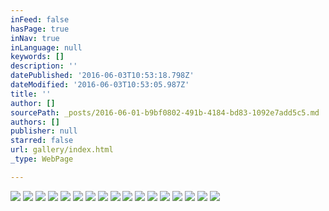 ```yaml
---
inFeed: false
hasPage: true
inNav: true
inLanguage: null
keywords: []
description: ''
datePublished: '2016-06-03T10:53:18.798Z'
dateModified: '2016-06-03T10:53:05.987Z'
title: ''
author: []
sourcePath: _posts/2016-06-01-b9bf0802-491b-4184-bd83-1092e7add5c5.md
authors: []
publisher: null
starred: false
url: gallery/index.html
_type: WebPage

---
```

![](https://the-grid-user-content.s3-us-west-2.amazonaws.com/654a5838-230a-4456-92f8-6dccf8844821.jpg)
![](https://the-grid-user-content.s3-us-west-2.amazonaws.com/041d5e91-340e-4d32-9b90-4a829855b3c8.jpg)
![](https://the-grid-user-content.s3-us-west-2.amazonaws.com/ae636f92-7366-4e7c-a996-c2f0c25fcd39.png)
![](https://the-grid-user-content.s3-us-west-2.amazonaws.com/a112d09d-c2d7-460d-a975-ba0748734c75.jpg)
![](https://the-grid-user-content.s3-us-west-2.amazonaws.com/87d3a53d-f117-432c-8573-dd019c091083.jpg)
![](https://the-grid-user-content.s3-us-west-2.amazonaws.com/baabe431-9f8c-446e-a513-8ee754f1a615.jpg)
![](https://the-grid-user-content.s3-us-west-2.amazonaws.com/52dbbc53-8c59-4ec8-85d2-0f81bc08005b.jpg)
![](https://the-grid-user-content.s3-us-west-2.amazonaws.com/ee4a057c-d5a9-49e3-a313-d9401cf8d81e.jpg)
![](https://the-grid-user-content.s3-us-west-2.amazonaws.com/052dc253-6c12-4c3b-80bd-4d28a1c2310e.jpg)
![](https://the-grid-user-content.s3-us-west-2.amazonaws.com/83418e48-990b-489d-8b3c-6856ca506bad.jpg)
![](https://the-grid-user-content.s3-us-west-2.amazonaws.com/332e07e7-77af-4429-afcb-f3ded66e84df.jpg)
![](https://the-grid-user-content.s3-us-west-2.amazonaws.com/9f99b057-97bb-49be-b4a3-44f18df767b9.jpg)
![](https://the-grid-user-content.s3-us-west-2.amazonaws.com/4b3c85f1-968f-4d6f-a836-22a4671bb670.jpg)
![](https://the-grid-user-content.s3-us-west-2.amazonaws.com/61cf7d81-d924-4099-b481-65301999a765.tif)
![](https://the-grid-user-content.s3-us-west-2.amazonaws.com/200d273e-d512-4df3-8f37-bb36b841b2d3.tif)
![](https://the-grid-user-content.s3-us-west-2.amazonaws.com/eb3a580f-2008-4e8d-aa82-8e8452c0b3b8.tif)
![](https://the-grid-user-content.s3-us-west-2.amazonaws.com/4f4a9178-60fb-41df-8690-554cb3ff63f4.png)